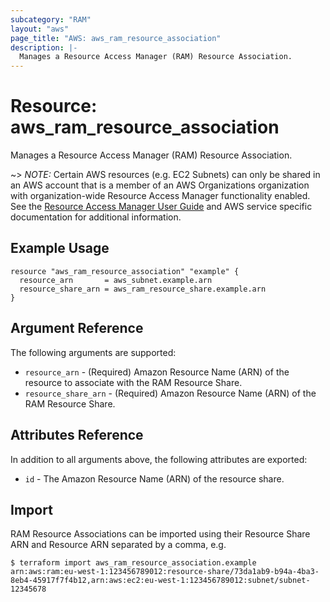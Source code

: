 ```yaml
---
subcategory: "RAM"
layout: "aws"
page_title: "AWS: aws_ram_resource_association"
description: |-
  Manages a Resource Access Manager (RAM) Resource Association.
---
```


# Resource: aws_ram_resource_association

Manages a Resource Access Manager (RAM) Resource Association.

~> *NOTE:* Certain AWS resources (e.g. EC2 Subnets) can only be shared in an AWS account that is a member of an AWS Organizations organization with organization-wide Resource Access Manager functionality enabled. See the [Resource Access Manager User Guide](https://docs.aws.amazon.com/ram/latest/userguide/what-is.html) and AWS service specific documentation for additional information.

## Example Usage

```hcl
resource "aws_ram_resource_association" "example" {
  resource_arn       = aws_subnet.example.arn
  resource_share_arn = aws_ram_resource_share.example.arn
}
```

## Argument Reference

The following arguments are supported:

* `resource_arn` - (Required) Amazon Resource Name (ARN) of the resource to associate with the RAM Resource Share.
* `resource_share_arn` - (Required) Amazon Resource Name (ARN) of the RAM Resource Share.

## Attributes Reference

In addition to all arguments above, the following attributes are exported:

* `id` - The Amazon Resource Name (ARN) of the resource share.

## Import

RAM Resource Associations can be imported using their Resource Share ARN and Resource ARN separated by a comma, e.g.

```
$ terraform import aws_ram_resource_association.example arn:aws:ram:eu-west-1:123456789012:resource-share/73da1ab9-b94a-4ba3-8eb4-45917f7f4b12,arn:aws:ec2:eu-west-1:123456789012:subnet/subnet-12345678
```
